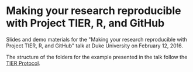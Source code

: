# Making your research reproducible with Project TIER, R, and GitHub


Slides and demo materials for the "Making your research reproducible 
with Project TIER, R, and GitHub" talk at Duke University on February 
12, 2016.

The structure of the folders for the example presented in the talk 
follow the [TIER Protocol](https://www.haverford.edu/project-tier/protocol-v2).